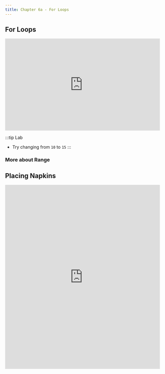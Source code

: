 ```yaml
---
title: Chapter 6a - For Loops
---
```


## For Loops

<iframe src="https://trinket.io/embed/python/8d0d21f9ad" width="100%" height="300" frameborder="0" marginwidth="0" marginheight="0" allowfullscreen></iframe>

:::tip Lab
- Try changing from `10` to `15`
:::



### More about Range

## Placing Napkins

<iframe src="https://trinket.io/embed/python/d197c51695" width="100%" height="600" frameborder="0" marginwidth="0" marginheight="0" allowfullscreen></iframe>



